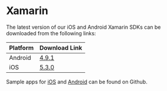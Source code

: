# Xamarin

The latest version of our iOS and Android Xamarin SDKs can be downloaded from the following links:

| Platform | Download Link |
| :--- | :--- |
| Android | [4.9.1](https://s3-eu-west-1.amazonaws.com/sentiance-u1-sdk-downloads/android/xamarin/sentiance-android-sdk-4.9.1.dll) |
| iOS | [5.3.0](https://sentiance-sdk.s3-eu-west-1.amazonaws.com/ios/xamarin/sentiance-ios-sdk-5.3.0.zip) |

Sample apps for [iOS](https://github.com/sentiance/sdk-starter-ios-xamarin) and [Android](https://github.com/sentiance/sdk-starter-android-xamarin) can be found on Github. 

